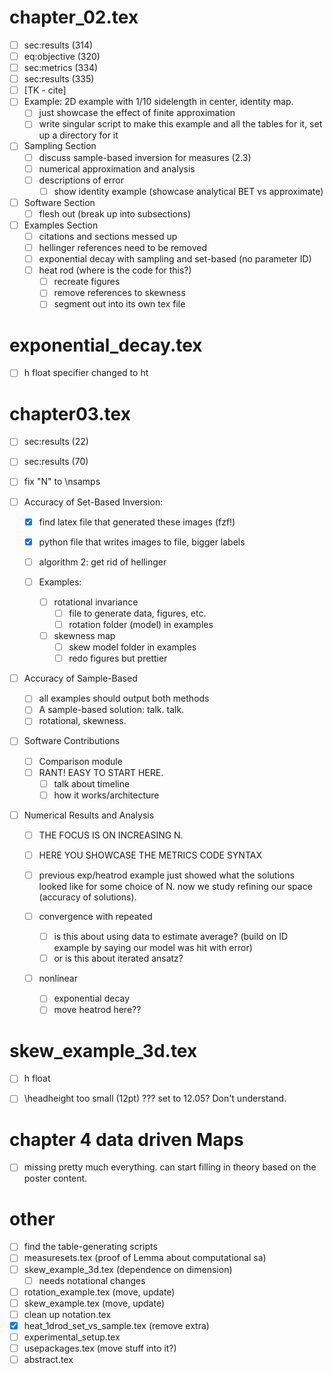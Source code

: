 # chapter_02.tex
- [ ] sec:results (314)
- [ ] eq:objective (320)
- [ ] sec:metrics (334)
- [ ] sec:results (335)
- [ ] [TK - cite]
- [ ] Example: 2D example with 1/10 sidelength in center, identity map.
  - [ ] just showcase the effect of finite approximation
  - [ ] write singular script to make this example and all the tables for it,
    set up a directory for it
- [ ] Sampling Section
  - [ ] discuss sample-based inversion for measures (2.3)
  - [ ] numerical approximation and analysis
  - [ ] descriptions of error
      - [ ] show identity example (showcase analytical BET vs approximate)
- [ ] Software Section
  - [ ] flesh out (break up into subsections)
- [ ] Examples Section
  - [ ] citations and sections messed up
  - [ ] hellinger references need to be removed
  - [ ] exponential decay with sampling and set-based (no parameter ID)
  - [ ] heat rod (where is the code for this?)
      - [ ] recreate figures
      - [ ] remove references to skewness
      - [ ] segment out into its own tex file

# exponential_decay.tex
- [ ] h float specifier changed to ht

# chapter03.tex
- [ ] sec:results (22)
- [ ] sec:results (70)
- [ ] fix "N" to \nsamps

- [ ] Accuracy of Set-Based Inversion:
  - [X] find latex file that generated these images (fzf!)
  - [X] python file that writes images to file, bigger labels

  - [ ] algorithm 2: get rid of hellinger

  - [ ] Examples:
      - [ ] rotational invariance
          - [ ] file to generate data, figures, etc.
          - [ ] rotation folder (model) in examples
      - [ ] skewness map
          - [ ] skew model folder in examples
          - [ ] redo figures but prettier

- [ ] Accuracy of Sample-Based
  - [ ] all examples should output both methods
  - [ ] A sample-based solution:
      talk. talk.
  - [ ] rotational, skewness.

- [ ] Software Contributions
  - [ ] Comparison module
  - [ ] RANT! EASY TO START HERE.
      - [ ] talk about timeline
      - [ ] how it works/architecture

- [ ] Numerical Results and Analysis
  - [ ] THE FOCUS IS ON INCREASING N.
  - [ ] HERE YOU SHOWCASE THE METRICS CODE SYNTAX
  - [ ] previous exp/heatrod example just showed what the solutions looked like for some choice of N. now we study refining our space (accuracy of solutions).

  - [ ] convergence with repeated
      - [ ] is this about using data to estimate average? (build on ID example by saying our model was hit with error)
      - [ ] or is this about iterated ansatz?
  - [ ] nonlinear
      - [ ] exponential decay
      - [ ] move heatrod here??

# skew_example_3d.tex
- [ ] h float

- [ ] \headheight too small (12pt) ??? set to 12.05? Don't understand.


# chapter 4 data driven Maps
- [ ] missing pretty much everything. can start filling in theory based on the poster content.

# other
- [ ] find the table-generating scripts
- [ ] measuresets.tex (proof of Lemma about computational sa)
- [ ] skew_example_3d.tex (dependence on dimension)
  - [ ] needs notational changes
- [ ] rotation_example.tex (move, update)
- [ ] skew_example.tex (move, update)
- [ ] clean up notation.tex
- [X] heat_1drod_set_vs_sample.tex (remove extra)
- [ ] experimental_setup.tex
- [ ] usepackages.tex (move stuff into it?)
- [ ] abstract.tex
